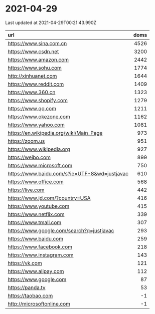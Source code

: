 # 2021-04-29

<!-- BEGIN -->
Last updated at 2021-04-29T00:21:43.990Z

url | doms
:- | -:
https://www.sina.com.cn | 4526
https://www.csdn.net | 3200
https://www.amazon.com | 2442
https://www.sohu.com | 1774
http://xinhuanet.com | 1644
https://www.reddit.com | 1409
https://www.360.cn | 1323
https://www.shopify.com | 1279
https://www.qq.com | 1211
https://www.okezone.com | 1162
https://www.yahoo.com | 1081
https://en.wikipedia.org/wiki/Main_Page | 973
https://zoom.us | 951
https://www.wikipedia.org | 927
https://weibo.com | 899
https://www.microsoft.com | 750
https://www.baidu.com/s?ie=UTF-8&wd=justjavac | 610
https://www.office.com | 568
https://live.com | 442
https://www.jd.com/?country=USA | 416
https://www.youtube.com | 415
https://www.netflix.com | 339
https://www.tmall.com | 307
https://www.google.com/search?q=justjavac | 293
https://www.baidu.com | 259
https://www.facebook.com | 218
https://www.instagram.com | 143
https://vk.com | 121
https://www.alipay.com | 112
https://www.google.com | 87
https://panda.tv | 53
https://taobao.com | -1
http://microsoftonline.com | -1
<!-- END -->
